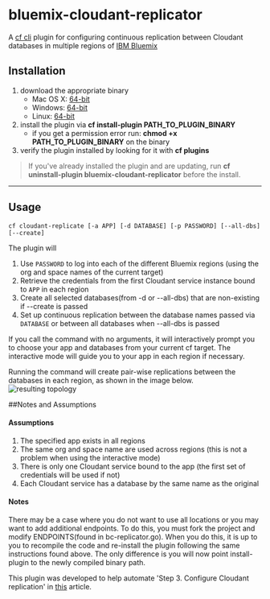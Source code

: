 # bluemix-cloudant-replicator
A [cf cli](https://github.com/cloudfoundry/cli) plugin for configuring continuous replication between Cloudant databases in multiple regions of [IBM Bluemix](http://bluemix.net)

## Installation
1. download the appropriate binary
	* Mac OS X: [64-bit](https://github.com/ibmjstart/bluemix-cloudant-replicator/releases/download/0.1.1/bc-replicator_0.1.1_osx.zip)
	* Windows:  [64-bit](https://github.com/ibmjstart/bluemix-cloudant-replicator/releases/download/0.1.1/bc-replicator_0.1.1_win64.zip)
	* Linux:    [64-bit](https://github.com/ibmjstart/bluemix-cloudant-replicator/releases/download/0.1.1/bc-replicator_0.1.1_linux.zip)
2. install the plugin via **cf install-plugin PATH_TO_PLUGIN_BINARY** 
	* if you get a permission error run: **chmod +x PATH_TO_PLUGIN_BINARY** on the binary
3. verify the plugin installed by looking for it with **cf plugins** 

> If you've already installed the plugin and are updating, run **cf uninstall-plugin bluemix-cloudant-replicator** before the install.

***


## Usage

```
cf cloudant-replicate [-a APP] [-d DATABASE] [-p PASSWORD] [--all-dbs] [--create]
```
The plugin will

1. Use `PASSWORD` to log into each of the different Bluemix regions (using the org and space names of the current target)
2. Retrieve the credentials from the first Cloudant service instance bound to `APP` in each region
3. Create all selected databases(from -d or --all-dbs) that are non-existing if --create is passed
4. Set up continuous replication between the database names passed via `DATABASE` or between all databases when --all-dbs is passed 

If you call the command with no arguments, it will interactively prompt you to choose your app and databases from your current cf target. The interactive mode will guide you to your app in each region if necessary.

Running the command will create pair-wise replications between the databases in each region, as shown in the image below.
![resulting topology](https://github.com/ibmjstart/bluemix-cloudant-replicator/blob/master/README_images/bluemix-cloudant-replicator_diagram_2.png)

##Notes and Assumptions

#### Assumptions

1. The specified app exists in all regions
2. The same org and space name are used across regions (this is not a problem when using the interactive mode)
3. There is only one Cloudant service bound to the app (the first set of credentials will be used if not)
4. Each Cloudant service has a database by the same name as the original

#### Notes

There may be a case where you do not want to use all locations or you may want to add additional endpoints. To do this, you must fork the project and modify ENDPOINTS(found in bc-replicator.go). When you do this, it is up to you to recompile the code and re-install the plugin following the same instructions found above.  The only difference is you will now point install-plugin to the newly compiled binary path.

This plugin was developed to help automate 'Step 3. Configure Cloudant replication' in [this](http://www.ibm.com/developerworks/cloud/library/cl-multi-region-bluemix-apps-with-cloudant-and-dyn-trs/index.html#cmt_4) article.
